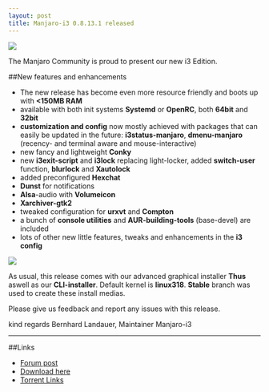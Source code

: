 ```yaml
---
layout: post
title: Manjaro-i3 0.8.13.1 released
---
```


<img src="https://manjaro.github.io/images/manjaro-i3-0.8.13.1.jpg">

The Manjaro Community is proud to present our new i3 Edition.

##New features and enhancements

* The new release has become even more resource friendly and boots up with **<150MB RAM**
* available with both init systems **Systemd** or **OpenRC**, both **64bit** and **32bit**
* **customization and config** now mostly achieved with packages that can easily be updated in the future:
  **i3status-manjaro**, **dmenu-manjaro** (recency- and terminal aware and mouse-interactive)
* new fancy and lightweight **Conky**
* new **i3exit-script** and **i3lock** replacing light-locker, added **switch-user** function, **blurlock** and **Xautolock**
* added preconfigured **Hexchat**
* **Dunst** for notifications
* **Alsa**-audio with **Volumeicon**
* **Xarchiver-gtk2**
* tweaked configuration for **urxvt** and **Compton**
* a bunch of **console utilities** and **AUR-building-tools** (base-devel) are included
* lots of other new little features, tweaks and enhancements in the **i3 config**

<img src="https://manjaro.github.io/images/manjaro-i3-0.8.13.1_busy.jpg">

As usual, this release comes with our advanced graphical installer **Thus** aswell as our **CLI-installer**.
Default kernel is **linux318**. **Stable** branch was used to create these install medias.

Please give us feedback and report any issues with this release.

kind regards
Bernhard Landauer, Maintainer Manjaro-i3

----

##Links

* [Forum post](https://forum.manjaro.org/index.php?topic=24627.0)
* [Download here](http://sourceforge.net/projects/manjarolinux/files/community/i3/2015.08/)
* [Torrent Links](https://sourceforge.net/projects/manjarotorrents/files/community/i3/2015.08/)
